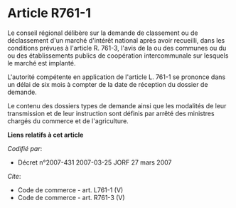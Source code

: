 # Article R761-1

Le conseil régional délibère sur la demande de classement ou de déclassement d'un marché d'intérêt national après avoir
recueilli, dans les conditions prévues à l'article R. 761-3, l'avis de la ou des communes ou du ou des établissements publics
de coopération intercommunale sur lesquels le marché est implanté. 

L'autorité compétente en application de l'article L. 761-1 se prononce dans un délai de six mois à compter de la date de
réception du dossier de demande. 

Le contenu des dossiers types de demande ainsi que les modalités de leur transmission et de leur instruction sont définis par
arrêté des ministres chargés du commerce et de l'agriculture.

**Liens relatifs à cet article**

_Codifié par_:

  - Décret n°2007-431 2007-03-25 JORF 27 mars 2007

_Cite_:

  - Code de commerce - art. L761-1 (V)
  - Code de commerce - art. R761-3 (V)
